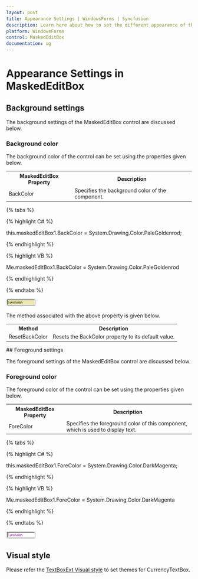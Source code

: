 ```yaml
---
layout: post
title: Appearance Settings | WindowsForms | Syncfusion
description: Learn here about how to set the different appearance of the Syncfusion Windows Forms MaskedEditBox control.
platform: WindowsForms
control: MaskedEditBox
documentation: ug
--- 
```

# Appearance Settings in MaskedEditBox

## Background settings

The background settings of the MaskedEditBox control are discussed below.

### Background color

The background color of the control can be set using the properties given below.

<table>
<tr>
<th>
MaskedEditBox Property</th><th>
Description</th></tr>
<tr>
<td>
BackColor</td><td>
Specifies the background color of the component.</td></tr>
</table>

{% tabs %}

{% highlight C# %}  

this.maskedEditBox1.BackColor = System.Drawing.Color.PaleGoldenrod;

{% endhighlight %}

{% highlight VB %} 

Me.maskedEditBox1.BackColor = System.Drawing.Color.PaleGoldenrod

{% endhighlight %}

{% endtabs %}

![Set the background color to WF MaskedEditBox](MaskedEditBox-images/MarkedEditBox-img15.png)



The method associated with the above property is given below.

<table>
<tr>
<th>
Method</th><th>
Description</th></tr>
<tr>
<td>
ResetBackColor</td><td>
Resets the BackColor property to its default value.</td></tr>
</table>

## Foreground settings

The foreground settings of the MaskedEditBox control are discussed below.

### Foreground color

The foreground color of the control can be set using the properties given below.

<table>
<tr>
<th>
MaskedEditBox Property</th><th>
Description</th></tr>
<tr>
<td>
ForeColor</td><td>
Specifies the foreground color of this component, which is used to display text.</td></tr>
</table>


{% tabs %}

{% highlight C# %}  

this.maskedEditBox1.ForeColor = System.Drawing.Color.DarkMagenta;

{% endhighlight %}

{% highlight VB %} 

Me.maskedEditBox1.ForeColor = System.Drawing.Color.DarkMagenta

{% endhighlight %}

{% endtabs %}

![Set the fore color to the text of WF MaskedEditBox](MaskedEditBox-images/MarkedEditBox-img16.png)

## Visual style

Please refer the [TextBoxExt Visual style](/windowsforms/TextBoxExt/Appearance-Settings) to set themes for CurrencyTextBox.


